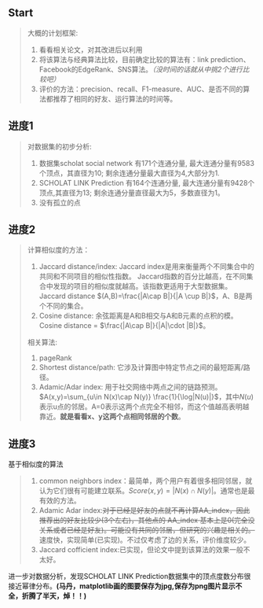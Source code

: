 ## Start
> 大概的计划框架:
> 1. 看看相关论文，对其改进后以利用
> 2. 将该算法与经典算法比较，目前确定比较的算法有：link prediction、Facebook的EdgeRank、SNS算法。*（没时间的话就从中挑2个进行比较吧）*
> 3. 评价的方法：precision、recall、F1-measure、AUC、是否不同的算法都推荐了相同的好友、运行算法的时间等。

## 进度1
> 对数据集的初步分析:
> 1. 数据集scholat social network 有171个连通分量, 最大连通分量有9583个顶点，其直径为10; 剩余连通分量最大直径为4,大部分为1.
> 2. SCHOLAT LINK Prediction 有164个连通分量, 最大连通分量有9428个顶点,其直径为13; 剩余连通分量直径最大为5，多数直径为1。
> 3. 没有孤立的点
## 进度2
> 计算相似度的方法：
> 1. Jaccard distance/index:
Jaccard index是用来衡量两个不同集合中的共同和不同项目的相似性指数。  Jaccard指数的百分比越高，在不同集合中发现的项目的相似度就越高。该指数更适用于大型数据集。
Jaccard distance $(A,B)=\frac{|A\cap B|}{|A \cup B|}$，A、B是两个不同的集合。
> 2. Cosine distance:
余弦距离是A和B相交与A和B元素的点积的模。Cosine distance = $\frac{|A\cap B|}{|A|\cdot |B|}$。
>
>
> 相关算法:
> 1. pageRank
> 2. Shortest distance/path: 它涉及计算图中特定节点之间的最短距离/路径。
> 3. Adamic/Adar index: 用于社交网络中两点之间的链路预测。$A(x,y)=\sum_{u\in N(x)\cap N(y)} \frac{1}{\log|N(u)|}$，其中$N(u)$表示u点的邻居。A=0表示这两个点完全不相邻，而这个值越高表明越靠近。**就是看看x、y这两个点相同邻居的个数**。


## 进度3
基于相似度的算法
> 1. common neighbors index：最简单，两个用户有着很多相同邻居，就认为它们很有可能建立联系。$Score(x,y)=|N(x)\cap N(y)|$。通常也是最有效的方法。
> 2. Adamic Adar index:~~对于已经是好友的点就不再计算AA_index，因此推荐出的好友比较少(3个左右)，其他点的 AA_index 基本上是0(完全没关系或者已经是好友)。可能没有共同的邻居，但研究的兴趣是相关的。~~
速度快，实现简单(已实现)。不过仅考虑了边的关系，评价维度较少。
> 3. Jaccard cofficient index:已实现，但论文中提到该算法的效果一般不太好。

进一步对数据分析，发现SCHOLAT LINK Prediction数据集中的顶点度数分布很接近幂律分布。**(马丹，matplotlib画的图要保存为jpg,保存为png图片显示不全，折腾了半天，焯！！)**